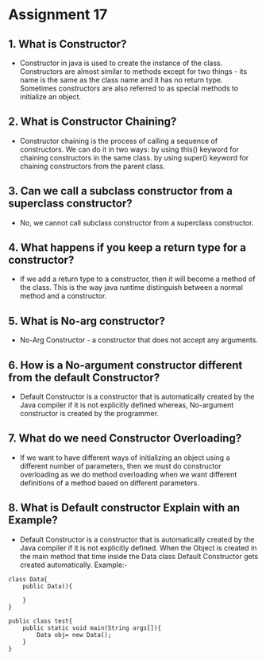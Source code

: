# Assignment 17

## 1. What is Constructor?

- Constructor in java is used to create the instance of the class. Constructors are almost similar to methods except for two things - its name is the same as the class name and it has no return type. Sometimes constructors are also referred to as special methods to initialize an object.

## 2. What is Constructor Chaining?

- Constructor chaining is the process of calling a sequence of constructors. We can do it in two ways: by using this() keyword for chaining constructors in the same class. by using super() keyword for chaining constructors from the parent class.

## 3. Can we call a subclass constructor from a superclass constructor?

- No, we cannot call subclass constructor from a superclass constructor.

## 4. What happens if you keep a return type for a constructor?

- If we add a return type to a constructor, then it will become a method of the class. This is the way java runtime distinguish between a normal method and a constructor. 

## 5. What is No-arg constructor?

- No-Arg Constructor - a constructor that does not accept any arguments.

## 6. How is a No-argument constructor different from the default Constructor?

- Default Constructor is a constructor that is automatically created by the Java compiler if it is not explicitly defined whereas, No-argument constructor is created by the programmer.

## 7. What do we need Constructor Overloading?

- If we want to have different ways of initializing an object using a different number of parameters, then we must do constructor overloading as we do method overloading when we want different definitions of a method based on different parameters.

## 8. What is Default constructor Explain with an Example?

- Default Constructor is a constructor that is automatically created by the Java compiler if it is not explicitly defined. When the Object is created in the main method that time inside the Data class Default Constructor gets created automatically. Example:-
```
class Data{
    public Data(){

    }
} 

public class test{
    public static void main(String args[]){
        Data obj= new Data();
    }
}